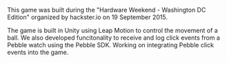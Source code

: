 This game was built during the "Hardware Weekend - Washington DC Edition" organized by hackster.io on 19 September 2015.

The game is built in Unity using Leap Motion to control the movement of a ball. We also developed funcitonality to receive and log click events from a Pebble watch using the Pebble SDK. Working on integrating Pebble click events into the game.
